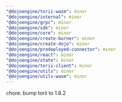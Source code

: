 ```yaml
---
"@dojoengine/torii-wasm": minor
"@dojoengine/internal": minor
"@dojoengine/grpc": minor
"@dojoengine/sdk": minor
"@dojoengine/core": minor
"@dojoengine/create-burner": minor
"@dojoengine/create-dojo": minor
"@dojoengine/predeployed-connector": minor
"@dojoengine/react": minor
"@dojoengine/state": minor
"@dojoengine/torii-client": minor
"@dojoengine/utils": minor
"@dojoengine/utils-wasm": minor
---
```


chore: bump torii to 1.8.2
